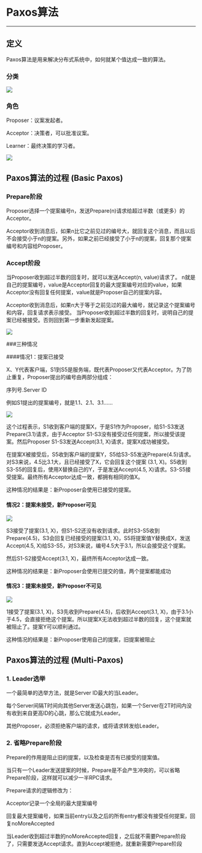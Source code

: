 # Paxos算法

---

## 定义

Paxos算法是用来解决分布式系统中，如何就某个值达成一致的算法。


### 分类

![](../Images/3.png)


### 角色

Proposer：议案发起者。

Acceptor：决策者，可以批准议案。

Learner：最终决策的学习者。

![](../Images/1.png)


## Paxos算法的过程 (Basic Paxos)


### Prepare阶段

Proposer选择一个提案编号n，发送Prepare(n)请求给超过半数（或更多）的Acceptor。

Acceptor收到消息后，如果n比它之前见过的编号大，就回复这个消息，而且以后不会接受小于n的提案。另外，如果之前已经接受了小于n的提案，回复那个提案编号和内容给Proposer。


### Accept阶段

当Proposer收到超过半数的回复时，就可以发送Accept(n, value)请求了。 n就是自己的提案编号，value是Acceptor回复的最大提案编号对应的value，如果Acceptor没有回复任何提案，value就是Proposer自己的提案内容。

Acceptor收到消息后，如果n大于等于之前见过的最大编号，就记录这个提案编号和内容，回复请求表示接受。
当Proposer收到超过半数的回复时，说明自己的提案已经被接受。否则回到第一步重新发起提案。

![](../Images/2.png)


###三种情况

####情况1：提案已接受

X、Y代表客户端，S1到S5是服务端，既代表Proposer又代表Acceptor。为了防止重复，Proposer提出的编号由两部分组成：

序列号.Server ID

例如S1提出的提案编号，就是1.1、2.1、3.1……

![](../Images/4.png)

这个过程表示，S1收到客户端的提案X，于是S1作为Proposer，给S1-S3发送Prepare(3.1)请求，由于Acceptor S1-S3没有接受过任何提案，所以接受该提案。然后Proposer S1-S3发送Accept(3.1, X)请求，提案X成功被接受。

在提案X被接受后，S5收到客户端的提案Y，S5给S3-S5发送Prepare(4.5)请求。对S3来说，4.5比3.1大，且已经接受了X，它会回复这个提案 (3.1, X)。S5收到S3-S5的回复后，使用X替换自己的Y，于是发送Accept(4.5, X)请求。S3-S5接受提案。最终所有Acceptor达成一致，都拥有相同的值X。

这种情况的结果是：新Proposer会使用已接受的提案。


#### 情况2：提案未接受，新Proposer可见

![](../Images/5.png)

S3接受了提案(3.1, X)，但S1-S2还没有收到请求。此时S3-S5收到Prepare(4.5)，S3会回复已经接受的提案(3.1, X)，S5将提案值Y替换成X，发送Accept(4.5, X)给S3-S5，对S3来说，编号4.5大于3.1，所以会接受这个提案。

然后S1-S2接受Accept(3.1, X)，最终所有Acceptor达成一致。

这种情况的结果是：新Proposer会使用已提交的值，两个提案都能成功



#### 情况3：提案未接受，新Proposer不可见

![](../Images/6.png)

1接受了提案(3.1, X)，S3先收到Prepare(4.5)，后收到Accept(3.1, X)，由于3.1小于4.5，会直接拒绝这个提案。所以提案X无法收到超过半数的回复，这个提案就被阻止了。提案Y可以顺利通过。

这种情况的结果是：新Proposer使用自己的提案，旧提案被阻止



## Paxos算法的过程 (Multi-Paxos)


### 1. Leader选举

一个最简单的选举方法，就是Server ID最大的当Leader。

每个Server间隔T时间向其他Server发送心跳包，如果一个Server在2T时间内没有收到来自更高ID的心跳，那么它就成为Leader。

其他Proposer，必须拒绝客户端的请求，或将请求转发给Leader。


### 2. 省略Prepare阶段

Prepare的作用是阻止旧的提案，以及检查是否有已接受的提案值。

当只有一个Leader发送提案的时候，Prepare是不会产生冲突的，可以省略Prepare阶段，这样就可以减少一半RPC请求。

Prepare请求的逻辑修改为：

Acceptor记录一个全局的最大提案编号

回复最大提案编号，如果当前entry以及之后的所有entry都没有接受任何提案，回复noMoreAccepted

当Leader收到超过半数的noMoreAccepted回复，之后就不需要Prepare阶段了，只需要发送Accept请求。直到Accept被拒绝，就重新需要Prepare阶段


